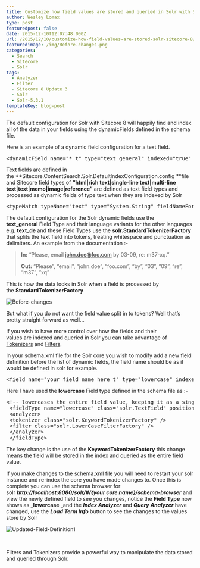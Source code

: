 ```yaml
---
title: Customize how field values are stored and queried in Solr with Sitecore 8
author: Wesley Lomax
type: post
featuredpost: false
date: 2015-12-10T12:07:48.000Z
url: /2015/12/10/customize-how-field-values-are-stored-solr-sitecore-8/
featuredimage: /img/Before-changes.png
categories:
  - Search
  - Sitecore
  - Solr
tags:
  - Analyzer
  - Filter
  - Sitecore 8 Update 3
  - Solr
  - Solr-5.3.1
templateKey: blog-post
---
```

The default configuration for Solr with Sitecore 8 will happily find and index all of the data in your fields using the dynamicFields defined in the schema file.

Here is an example of a dynamic field configuration for a text field.

<pre class="brush: xml; title: ; notranslate" title="">&lt;dynamicField name="*_t" type="text_general" indexed="true" stored="true" /&gt;</pre>

Text fields are defined in the **Sitecore.ContentSearch.Solr.DefaultIndexConfiguration.config **file and Sitecore field types of **&#8220;html|rich text|single-line text|multi-line text|text|memo|image|reference&#8221;** are defined as text field types and processed as dynamic fields of type text when they are indexed by Solr

<pre class="brush: xml; title: ; notranslate" title="">&lt;typeMatch typeName="text" type="System.String" fieldNameFormat="{0}_t" cultureFormat="_{1}" settingType="Sitecore.ContentSearch.SolrProvider.SolrSearchFieldConfiguration, Sitecore.ContentSearch.SolrProvider" /&gt;</pre>

The default configuration for the Solr dynamic fields use the **text_general** Field Type and their language variants for the other languages e.g. **text_de** and these Field Types use the **solr.StandardTokenizerFactory** that splits the text field into tokens, treating whitespace and punctuation as delimiters. An example from the documentation :-

> **In:** &#8220;Please, email john.doe@foo.com by 03-09, re: m37-xq.&#8221;
> 
> **Out:** &#8220;Please&#8221;, &#8220;email&#8221;, &#8220;john.doe&#8221;, &#8220;foo.com&#8221;, &#8220;by&#8221;, &#8220;03&#8221;, &#8220;09&#8221;, &#8220;re&#8221;, &#8220;m37&#8221;, &#8220;xq&#8221;

This is how the data looks in Solr when a field is processed by the **StandardTokenizerFactory**

![Before-changes](/img/Before-changes.png)

But what if you do not want the field value split in to tokens? Well that&#8217;s pretty straight forward as well&#8230;

If you wish to have more control over how the fields and their values are indexed and queried in Solr you can take advantage of <a href="https://cwiki.apache.org/confluence/display/solr/Tokenizers" target="_blank">Tokenizers</a> and <a href="https://cwiki.apache.org/confluence/display/solr/About+Filters" target="_blank">Filters</a>.

In your schema.xml file for the Solr core you wish to modify add a new field definition before the list of dynamic fields, the field name should be as it would be defined in solr for example.

<pre class="brush: xml; title: ; notranslate" title="">&lt;field name="your_field_name_here_t" type="lowercase" indexed="true" stored="true" /&gt;</pre>

Here I have used the **lowercase** Field type defined in the schema file as :-

<pre class="brush: xml; title: ; notranslate" title="">&lt;!-- lowercases the entire field value, keeping it as a single token. --&gt;
 &lt;fieldType name="lowercase" class="solr.TextField" positionIncrementGap="100"&gt;
 &lt;analyzer&gt;
 &lt;tokenizer class="solr.KeywordTokenizerFactory" /&gt;
 &lt;filter class="solr.LowerCaseFilterFactory" /&gt;
 &lt;/analyzer&gt;
 &lt;/fieldType&gt;
</pre>

The key change is the use of the **KeywordTokenizerFactory** this change means the field will be stored in the index and queried as the entire field value.

If you make changes to the schema.xml file you will need to restart your solr instance and re-index the core you have made changes to. Once this is complete you can use the schema browser for solr **_http://localhost:8080/solr/#/{your core name}/schema-browser_** and view the newly defined field to see you changes, notice the **Field Type** now shows as _**lowercase** _and the **_Index Analyzer_** and **_Query Analyzer_** have changed, use the **_Load Term Info_** button to see the changes to the values store by Solr

![Updated-Field-Definition1](/img/Updated-Field-Definition1.png)

&nbsp;

Filters and Tokenizers provide a powerful way to manipulate the data stored and queried through Solr.